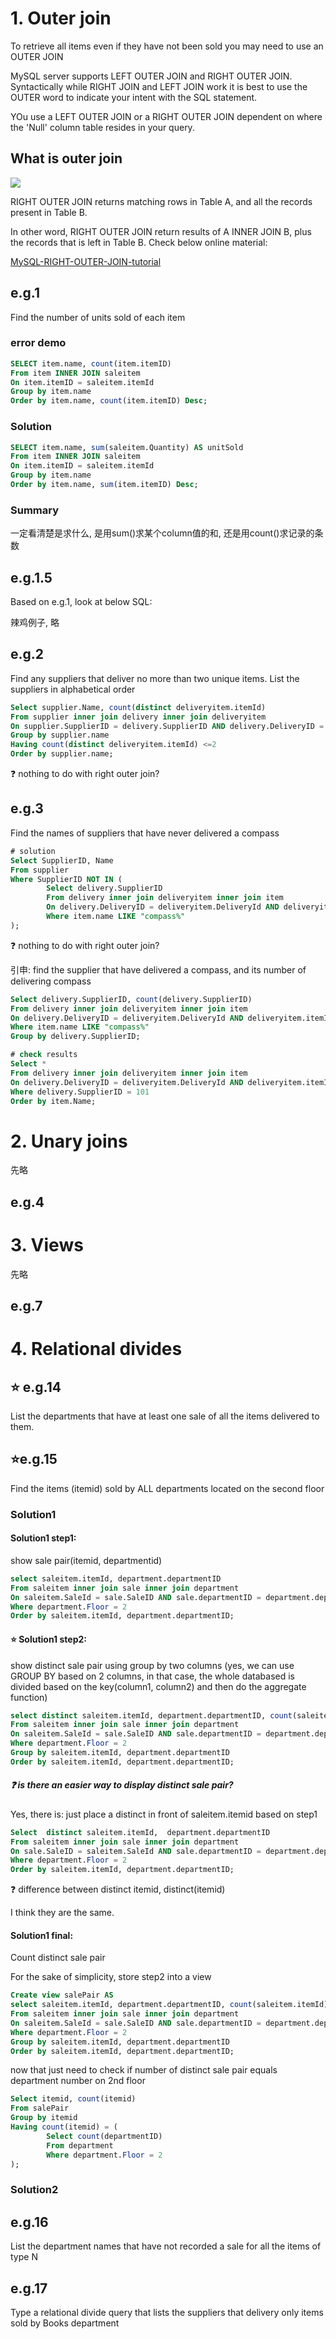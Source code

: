 

# 1. Outer join

To retrieve all items even if they have not been sold you may need to use an OUTER JOIN

MySQL server supports LEFT OUTER JOIN and RIGHT OUTER JOIN. Syntactically while RIGHT JOIN and LEFT JOIN work it is best to use the OUTER word to indicate your intent with the SQL statement.

YOu use a LEFT OUTER JOIN or a RIGHT OUTER JOIN dependent on where the 'Null' column table resides in your query.

## What is outer join

![](Src/rightouterjoin.png)

RIGHT OUTER JOIN returns matching rows in Table A, and all the records present in Table B.

In other word, RIGHT OUTER JOIN return results of A INNER JOIN B, plus the records that is left in Table B. Check below online material:

[MySQL-RIGHT-OUTER-JOIN-tutorial](https://www.tutorialgateway.org/mysql-right-join/)


## e.g.1

Find the number of units sold of each item

### error demo
```sql
SELECT item.name, count(item.itemID)
From item INNER JOIN saleitem
On item.itemID = saleitem.itemId
Group by item.name
Order by item.name, count(item.itemID) Desc;
```

### Solution
```sql
SELECT item.name, sum(saleitem.Quantity) AS unitSold
From item INNER JOIN saleitem
On item.itemID = saleitem.itemId
Group by item.name
Order by item.name, sum(item.itemID) Desc;
```

### Summary
一定看清楚是求什么, 是用sum()求某个column值的和, 还是用count()求记录的条数


## e.g.1.5

Based on e.g.1, look at below SQL:

辣鸡例子, 略 

## e.g.2

Find any suppliers that deliver no more than two unique items. List the suppliers in alphabetical order

```sql
Select supplier.Name, count(distinct deliveryitem.itemId)
From supplier inner join delivery inner join deliveryitem
On supplier.SupplierID = delivery.SupplierID AND delivery.DeliveryID = deliveryitem.DeliveryId
Group by supplier.name
Having count(distinct deliveryitem.itemId) <=2
Order by supplier.name;
```

:question: nothing to do with right outer join?

## e.g.3

Find the names of suppliers that have never delivered a compass

```sql
# solution
Select SupplierID, Name
From supplier
Where SupplierID NOT IN (
		Select delivery.SupplierID 
		From delivery inner join deliveryitem inner join item
		On delivery.DeliveryID = deliveryitem.DeliveryId AND deliveryitem.itemId = item.itemID
		Where item.name LIKE "compass%" 
);
```
:question: nothing to do with right outer join?

引申: find the supplier that have delivered a compass, and its number of delivering compass

```sql
Select delivery.SupplierID, count(delivery.SupplierID)
From delivery inner join deliveryitem inner join item
On delivery.DeliveryID = deliveryitem.DeliveryId AND deliveryitem.itemId = item.itemID
Where item.name LIKE "compass%" 
Group by delivery.SupplierID;
```

```sql
# check results
Select *
From delivery inner join deliveryitem inner join item
On delivery.DeliveryID = deliveryitem.DeliveryId AND deliveryitem.itemId = item.itemID
Where delivery.SupplierID = 101
Order by item.Name;
```

# 2. Unary joins

先略

## e.g.4



# 3. Views

先略

## e.g.7



# 4. Relational divides

## :star: e.g.14

List the departments that have at least one sale of all the items delivered to them.


## :star:e.g.15

Find the items (itemid) sold by ALL departments located on the second floor

### Solution1

#### Solution1 step1: 

show sale pair(itemid, departmentid)

```sql
select saleitem.itemId, department.departmentID
From saleitem inner join sale inner join department
On saleitem.SaleId = sale.SaleID AND sale.departmentID = department.departmentID
Where department.Floor = 2
Order by saleitem.itemId, department.departmentID;
```

#### :star: Solution1 step2: 

show distinct sale pair using group by two columns (yes, we can use GROUP BY based on 2 columns, in that case, the whole databased is divided based on the key(column1, column2) and then do the aggregate function)

```sql
select distinct saleitem.itemId, department.departmentID, count(saleitem.itemId)
From saleitem inner join sale inner join department
On saleitem.SaleId = sale.SaleID AND sale.departmentID = department.departmentID
Where department.Floor = 2
Group by saleitem.itemId, department.departmentID
Order by saleitem.itemId, department.departmentID;
```

##### :question: is there an easier way to display distinct sale pair?

Yes, there is: just place a distinct in front of saleitem.itemid based on step1

```sql
Select  distinct saleitem.itemId,  department.departmentID
From saleitem inner join sale inner join department
On sale.SaleID = saleitem.SaleId AND sale.departmentID = department.departmentID
Where department.Floor = 2
Order by saleitem.itemId, department.departmentID;
```

:question: difference between distinct itemid, distinct(itemid)

I think they are the same.

#### Solution1 final: 

Count distinct sale pair

For the sake of simplicity, store step2 into a view
```sql
Create view salePair AS
select saleitem.itemId, department.departmentID, count(saleitem.itemId)
From saleitem inner join sale inner join department
On saleitem.SaleId = sale.SaleID AND sale.departmentID = department.departmentID
Where department.Floor = 2
Group by saleitem.itemId, department.departmentID
Order by saleitem.itemId, department.departmentID;
```

now that just need to check if number of distinct sale pair equals department number on 2nd floor
```sql
Select itemid, count(itemid)
From salePair
Group by itemid
Having count(itemid) = (
        Select count(departmentID)
        From department
        Where department.Floor = 2
);
```

### Solution2

## e.g.16

List the department names that have not recorded a sale for all the items of type N


## e.g.17

Type a relational divide query that lists the suppliers that delivery only items sold by Books department